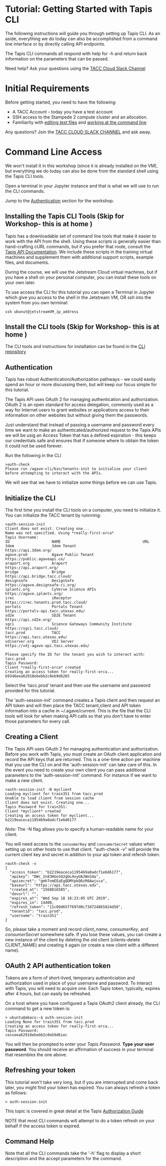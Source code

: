 
Tutorial: Getting Started with Tapis CLI
===============================================
The following instructions will guide you through setting up Tapis CLI.  As an aside, everything we do today can also be accomplished from a command line interface or by directly calling API endpoints.  

The Tapis CLI commands all respond with help for -h and return back information on the parameters that can be passed.  

Need help?  Ask your questions using the [TACC Cloud Slack Channel](https://bit.ly/2XHYJEk)

Initial Requirements
===============================================

Before getting started, you need to have the following:
* A TACC Account - today you have a test account
* SSH access to the Stampede 2 compute cluster and an allocation.
* Familiarity with [editing text files](https://www.nano-editor.org/dist/v2.7/nano.html) and [working at the command line](http://www.gnu.org/software/bash/manual/bashref.html#Introduction)

Any questions?  Join the [TACC CLOUD SLACK CHANNEL](https://bit.ly/2XHYJEk) and ask away.


Command Line Access
===================

We won't install it in this workshop (since it is already installed on the VM), but everything we do today can also be done from the standard shell using the Tapis CLI tools.  

Open a terminal in your Jupyter instance and that is what we will use to run the CLI commands.

Jump to the [Authentication](#authentication) section for the workshop.

Installing the Tapis CLI Tools (Skip for Workshop- this is at home )
------------------------------

Tapis has a downloadable set of command line tools that make it easier to work with the API from the shell. Using these scripts is generally easier than hand-crafting cURL commands, but if you prefer that route, consult the [Tapis API Documentation](https://tacc-cloud.readthedocs.io/en/latest/). We include these scripts in the training virtual machines and supplement them with additional support scripts, example files, and documents.

During the course, we will use the Jetstream Cloud virtual machines, but if you have a shell on your personal computer, you can install these tools on your own later.

To use access the CLI for this tutorial you can open a Terminal  in Jupyter which give you access to the shell in the Jetstream VM, OR *ssh* into the system from you own terminal:

```ssh ubunut@jetstreamVM_ip_address```

Install the CLI tools (Skip for Workshop- this is at home )
----------------------------------

The CLI tools and instructions for installation can be found in the [CLI repository](https://github.com/TACC-Cloud/agave-cli)


Authentication
----------------

Tapis has robust Authentication/Authorization pathways - we could easliy spend an hour or more discussing them, but will keep our focus simple for this tutorial.

The Tapis API uses OAuth 2 for managing authentication and authorization. OAuth 2 is an open standard for access delegation, commonly used as a way for Internet users to grant websites or applications access to their information on other websites but without giving them the passwords.

Just understand that instead of passing a username and password every time we want to make an authenticated/authorized request to the Tapis APIs we will be usig an Access Token that has a defined expiration - this keeps our credentials safe and ensures that if someone where to obtain the token it could not be used forever.

Run the following in the CLI
```
>auth-check
Please run /agave-cli/bin/tenants-init to initialize your client before attempting to interact with the APIs.
```
We will see that we have to initialize some things before we can use Tapis.

Initialize the CLI
------------------

The first time you install the CLI tools on a computer, you need to initialize it.
You can initialize the TACC tenant by runnning:

```
>auth-session-init
Client does not exist. Creating one...
Name was not specified. Using *really-first-orca*
Tapis Username:
ID                   NAME                                     URL
3dem                 3dem Tenant                              https://api.3dem.org/
agave.prod           Agave Public Tenant                      https://public.agaveapi.co/
araport.org          Araport                                  https://api.araport.org/
bridge               Bridge                                   https://api.bridge.tacc.cloud/
designsafe           DesignSafe                               https://agave.designsafe-ci.org/
iplantc.org          CyVerse Science APIs                     https://agave.iplantc.org/
irec                 iReceptor                                https://irec.tenants.prod.tacc.cloud/
portals              Portals Tenant                           https://portals-api.tacc.utexas.edu/
sd2e                 SD2E Tenant                              https://api.sd2e.org/
sgci                 Science Gateways Community Institute     https://sgci.tacc.cloud/
tacc.prod            TACC                                     https://api.tacc.utexas.edu/
vdjserver.org        VDJ Server                               https://vdj-agave-api.tacc.utexas.edu/

Please specify the ID for the tenant you wish to interact with: tacc.prod
Tapis Password:
Client *really-first-orca* created
Creating an access token for really-first-orca...
b9346eea62918ebebb2c0eb9d6265
```
Select the 'tacc.prod' tenant and then use the username and password provided for this tutorial.

The 'auth-session-init' command creates a Tapis client and then request an API token and will then place the TACC tenant,client and API token information into a cache in ~/.agave/current. This is the file that the CLI tools will look for when making API calls so that you don't have to enter those parameters for every call.


Creating a Client 
----------------
The Tapis API uses OAuth 2 for managing authentication and authorization. Before you work with Tapis, you must create an OAuth client application and record the API keys that are returned. This is a one-time action per machine that you use the CLI on and the 'auth-session-init' can take care of this.  In the event you need to create your own client you can pass additional parameters to the 'auth-session-init' command.  For instance if we want to make a new client.

```
>auth-session-init -N myclient
Loading myclient for train351 from tacc.prod
Unable to load client from session cache
Client does not exist. Creating one...
Tapis Password for train351:
Client *myclient* created
Creating an access token for myclient...
b2219eaceca1195469a0adcf1e6d6177
```

*Note:* The -N flag allows you to specify a human-readable name for your client. 

You will need access to the ```consumerKey``` and ```consumerSecret``` values when setting up on other hosts to use that client. "auth-check -v" will provide the current client key and secret in addition to your api token and refersh token.
```
>auth-check -v
{
  "access_token": "b2219eaceca1195469a0adcf1e6d6177",
  "apikey": "DWc_In83HUo342qbLHxyUAJWnS4a",
  "apisecret": "gmh7nmEEaEgQDMYpkQ6zR6Awjsca",
  "baseurl": "https://api.tacc.utexas.edu",
  "created_at": "1568816585",
  "devurl": "",
  "expires_at": "Wed Sep 18 18:23:05 UTC 2019",
  "expires_in": 14400,
  "refresh_token": "11c09d65f7697d0c73d7248b5824d58",
  "tenantid": "tacc.prod",
  "username": "train351"
}
```

So, please take a moment and record *client_name*, *consumerKey*, and *consumerSecret* somewhere safe. If you lose these values, you can create a new instance of the client by deleting the old client (clients-delete CLIENT_NAME) and creating it again (or create a new client with a different name).

 OAuth 2 API authentication token
----------------

Tokens are a form of short-lived, temporary authenticiation and authorization used in place of your username and password. To interact with Tapis, you will need to acquire one. Each Tapis token, typically, expires after 4 hours, but can easily be refreshed.

On a host where you have configured a Tapis OAuth2 client already, the CLI command to get a new token is:

```
> ubuntu@abaco:~$ auth-session-init
Loading None for train351 from tacc.prod
Creating an access token for really-first-orca...
Tapis Password:
cesseea62918ebebb2c0eb9d6iec
```
You will then be prompted to enter your *Tapis Password*. **Type your user password**.  You should receive an affirmation of success in your terminal that resembles the one above.

## Refreshing your token

This tutorial won't take very long, but if you are interrupted and come back later, you might find your token has expired. You can always refresh a token as follows:

```> auth-session-init```

This topic is covered in great detail at the Tapis [Authorization Guide](https://tacc-cloud.readthedocs.io/projects/agave/en/latest/agave/guides/authorization/introduction.html)

NOTE that most CLI commands will attempt to do a token refresh on your behalf if the access token is expired.

## Command Help

Note that all the CLI commands take the '-h' flag to display a short description and the accept parameters for the command.

